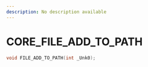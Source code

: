 ```yaml
---
description: No description available 
---
```


# CORE\_FILE_ADD_TO_PATH

```cpp
void FILE_ADD_TO_PATH(int _Unk0);
```